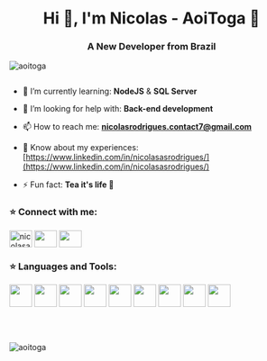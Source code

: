 <h1 align="center">Hi 👋, I'm Nicolas - AoiToga  🌈</h1>
<h3 align="center">A New Developer from Brazil</h3>

<p align="left"><img src="https://komarev.com/ghpvc/?username=AoiToga&label=Profile%20views&color=0e75b6&style=flat" alt="aoitoga" /> </p>

<p align="left"> <a href="https://twitter.com/" target="blank"><img src="https://img.shields.io/twitter/follow/?logo=twitter&style=for-the-badge" alt="" /></a> </p>

- 🌱 I’m currently learning: **NodeJS** & **SQL Server**

- 🤔 I’m looking for help with: **Back-end development**

- 📫 How to reach me: **nicolasrodrigues.contact7@gmail.com**

- 📄 Know about my experiences: [https://www.linkedin.com/in/nicolasasrodrigues/](https://www.linkedin.com/in/nicolasasrodrigues/)

- ⚡ Fun fact: **Tea it's life 🍵**

<h3 align="left">⭐ Connect with me:</h3>

<p align="left">
<a href="https://linkedin.com/in/nicolasasrodrigues" target="blank">
  <img height="30" width="40" align="center" src="https://raw.githubusercontent.com/rahuldkjain/github-profile-readme-generator/master/src/images/icons/Social/linked-in-alt.svg" alt="nicolasasrodrigues"/></a>

<a href="https://twitter.com/TohakyL" target="blank">
  <img height="30" width="40" align="center" src="https://raw.githubusercontent.com/rahuldkjain/github-profile-readme-generator/master/src/images/icons/Social/twitter.svg"/></a>

<a href="https://www.instagram.com/yakitori_toga/" target="blank">
  <img height="30" width="40" align="center" src="https://raw.githubusercontent.com/rahuldkjain/github-profile-readme-generator/master/src/images/icons/Social/instagram.svg"/></a>
</p>


<h3 align="left">⭐ Languages and Tools:</h3>

<p align="left"> 
<img height="40" width="40" src="[https://cdn.jsdelivr.net/npm/simple-icons@v9/icons/[ICON SLUG].svg](https://raw.githubusercontent.com/github/explore/80688e429a7d4ef2fca1e82350fe8e3517d3494d/topics/bootstrap/bootstrap.png?size=48)"/>

<img width="40" height="40" src="[https://raw.githubusercontent.com/devicons/devicon/master/icons/css3/css3-original-wordmark.svg](https://raw.githubusercontent.com/github/explore/80688e429a7d4ef2fca1e82350fe8e3517d3494d/topics/css/css.png?size=48)"/>

<img width="40" height="40" src="https://www.vectorlogo.zone/logos/git-scm/git-scm-icon.svg"/>

<img width="40" height="40" src="[https://raw.githubusercontent.com/devicons/devicon/master/icons/html5/html5-original-wordmark.svg](https://raw.githubusercontent.com/github/explore/80688e429a7d4ef2fca1e82350fe8e3517d3494d/topics/html/html.png?size=48)"/>

<img width="40" height="40" src="[https://raw.githubusercontent.com/devicons/devicon/master/icons/javascript/javascript-original.svg](https://raw.githubusercontent.com/github/explore/80688e429a7d4ef2fca1e82350fe8e3517d3494d/topics/javascript/javascript.png?size=48)"/>

<img width="40" height="40" src="[https://raw.githubusercontent.com/devicons/devicon/master/icons/linux/linux-original.svg](https://raw.githubusercontent.com/github/explore/80688e429a7d4ef2fca1e82350fe8e3517d3494d/topics/linux/linux.png?size=48)"/>

<img width="40" height="40" src="[https://raw.githubusercontent.com/devicons/devicon/master/icons/nodejs/nodejs-original-wordmark.svg](https://raw.githubusercontent.com/github/explore/80688e429a7d4ef2fca1e82350fe8e3517d3494d/topics/nodejs/nodejs.png?size=48)"/>

<img width="40" height="40" src="[https://raw.githubusercontent.com/devicons/devicon/master/icons/react/react-original-wordmark.svg](https://raw.githubusercontent.com/github/explore/80688e429a7d4ef2fca1e82350fe8e3517d3494d/topics/react/react.png?size=48)"/>

<img width="40" height="40" src="[https://raw.githubusercontent.com/devicons/devicon/master/icons/sass/sass-original.svg](https://raw.githubusercontent.com/github/explore/80688e429a7d4ef2fca1e82350fe8e3517d3494d/topics/sass/sass.png?size=48)"/> 
</p>

## 
<br>

<p><img display="block"; src="https://media.discordapp.net/attachments/869361557551841300/993525532048228422/rabbit_1.png"          alt="aoitoga" /></p>


##




